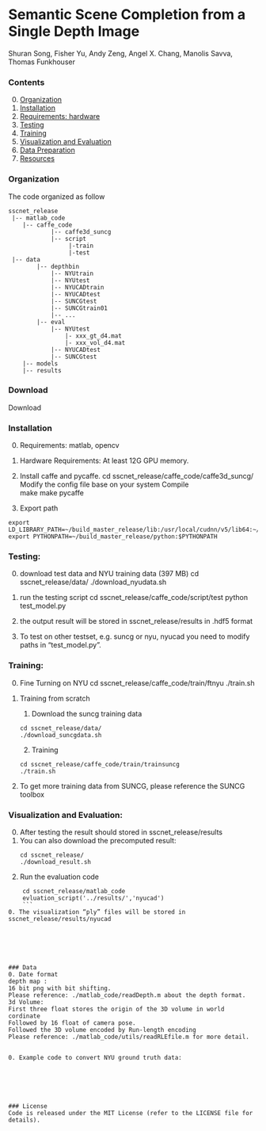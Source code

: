 # Semantic Scene Completion from a Single Depth Image
Shuran Song, Fisher Yu, Andy Zeng, Angel X. Chang, Manolis Savva, Thomas Funkhouser  


### Contents
0. [Organization](#organization)
0. [Installation](#installation)
0. [Requirements: hardware](#requirements-hardware)
0. [Testing](#testing)
0. [Training](#training)
0. [Visualization and Evaluation](#visualization-and-evaluation)
0. [Data Preparation](#data-preparation)
0. [Resources](#resources)


### Organization
The code organized as follow 
``` shell
sscnet_release
 |-- matlab_code
    |-- caffe_code
            |-- caffe3d_suncg
            |-- script
                 |-train
                 |-test   
 |-- data
        |-- depthbin
            |-- NYUtrain 
            |-- NYUtest
            |-- NYUCADtrain
            |-- NYUCADtest
            |-- SUNCGtest
            |-- SUNCGtrain01
            |-- ...
        |-- eval
            |-- NYUtest
                |- xxx_gt_d4.mat
                |- xxx_vol_d4.mat
            |-- NYUCADtest
            |-- SUNCGtest
    |-- models
    |-- results
   ```
### Download 
Download 




### Installation
0. Requirements: matlab, opencv
0. Hardware Requirements:  At least 12G GPU memory.
0. Install caffe and pycaffe. 
cd sscnet_release/caffe_code/caffe3d_suncg/
Modify the config file base on your system 
Compile  
make
make pycaffe


0. Export path
``` shell 
export LD_LIBRARY_PATH=~/build_master_release/lib:/usr/local/cudnn/v5/lib64:~/anaconda2/lib:$LD_LIBRARY_PATH
export PYTHONPATH=~/build_master_release/python:$PYTHONPATH
```


### Testing:
0. download test data and NYU training data (397 MB)
    cd sscnet_release/data/
    ./download_nyudata.sh
    
0. run the testing script
    cd sscnet_release/caffe_code/script/test
    python test_model.py


0. the output result will be stored in sscnet_release/results in .hdf5 format
0. To test on other testset, e.g. suncg or nyu, nyucad you need to modify paths in “test_model.py”.
    


### Training:
0. Fine Turning on NYU 
cd sscnet_release/caffe_code/train/ftnyu
./train.sh
0. Training from scratch 
    1. Download the suncg training data
    ``` shell 
    cd sscnet_release/data/
    ./download_suncgdata.sh
    ```




    2.  Training 
    ``` shell 
    cd sscnet_release/caffe_code/train/trainsuncg
    ./train.sh
    ```


0. To get more training data from SUNCG, please reference the SUNCG toolbox 
    


### Visualization and Evaluation:
0. After testing the result should stored in sscnet_release/results
0. You can also download the precomputed result:
    ``` shell 
    cd sscnet_release/
    ./download_result.sh
    ```
0. Run the evaluation code 
``` shell 
    cd sscnet_release/matlab_code
    evluation_script('../results/','nyucad') 
    ```
0. The visualization “ply” files will be stored in sscnet_release/results/nyucad






### Data 
0. Date format 
depth map : 
16 bit png with bit shifting.
Please reference: ./matlab_code/readDepth.m about the depth format.
3d Volume: 
First three float stores the origin of the 3D volume in world cordinate
Followed by 16 float of camera pose.
Followed the 3D volume encoded by Run-length encoding
Please reference: ./matlab_code/utils/readRLEfile.m for more detail.


0. Example code to convert NYU ground truth data: 






### License
Code is released under the MIT License (refer to the LICENSE file for details).

    

